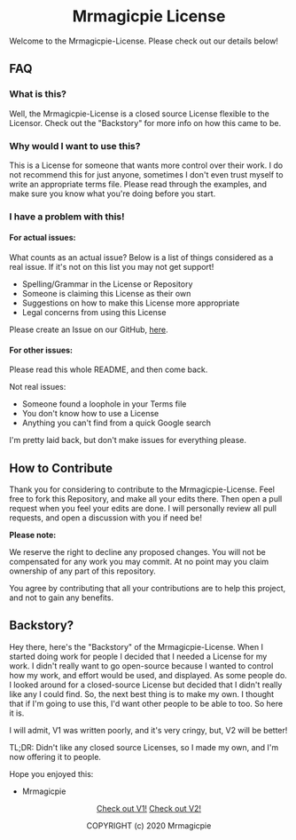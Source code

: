 <link rel="stylesheet" href="https://license.mrmagicpie.xyz/custom-assets/style.css">
<h1 align="center">Mrmagicpie License</h1>

Welcome to the Mrmagicpie-License. Please check out our details below!

<h2>FAQ</h2>

<h3>What is this?</h3>

Well, the Mrmagicpie-License is a closed source License flexible to the Licensor. Check out the "Backstory" for more info on how this came to be.

<h3>Why would I want to use this?</h3>

This is a License for someone that wants more control over their work. I do not recommend this for just anyone, sometimes I don't even trust myself to write an appropriate terms file. Please read through the examples, and make sure you know what you're doing before you start.

<h3>I have a problem with this!</h3>

<h4>For actual issues:</h4>

What counts as an actual issue? Below is a list of things considered as a real issue. If it's not on this list you may not get support!
- Spelling/Grammar in the License or Repository
- Someone is claiming this License as their own
- Suggestions on how to make this License more appropriate
- Legal concerns from using this License

Please create an Issue on our GitHub, [here](https://github.com/mrmagicpie/Mrmagicpie-License).

<h4>For other issues:</h4>

Please read this whole README, and then come back.

Not real issues:
- Someone found a loophole in your Terms file
- You don't know how to use a License
- Anything you can't find from a quick Google search

I'm pretty laid back, but don't make issues for everything please.

<h2>How to Contribute</h2>

Thank you for considering to contribute to the Mrmagicpie-License. Feel free to fork this Repository, and make all your edits there. Then open a pull request when you feel your edits are done. I will personally review all pull requests, and open a discussion with you if need be!

**Please note:**

We reserve the right to decline any proposed changes. You will not be compensated for any work you may commit. At no point may you claim ownership of any part of this repository.

You agree by contributing that all your contributions are to help this project, and not to gain any benefits.

<h2>Backstory?</h2>

Hey there, here's the "Backstory" of the Mrmagicpie-License. When I started doing work for people I decided that I needed a License for my work. I didn't really want to go open-source because I wanted to control how my work, and effort would be used, and displayed. As some people do. I looked around for a closed-source License but decided that I didn't really like any I could find. So, the next best thing is to make my own. I thought that if I'm going to use this, I'd want other people to be able to too. So here it is.

I will admit, V1 was written poorly, and it's very cringy, but, V2 will be better!

TL;DR: Didn't like any closed source Licenses, so I made my own, and I'm now offering it to people.

Hope you enjoyed this:
- Mrmagicpie

<p align="center"><a href="https://license.mrmagicpie.xyz/V1" class="button">Check out V1!</a> <a href="https://license.mrmagicpie.xyz/V2" class="button">Check out V2!</a></p>

<p align="center">COPYRIGHT (c) 2020 Mrmagicpie</p>
